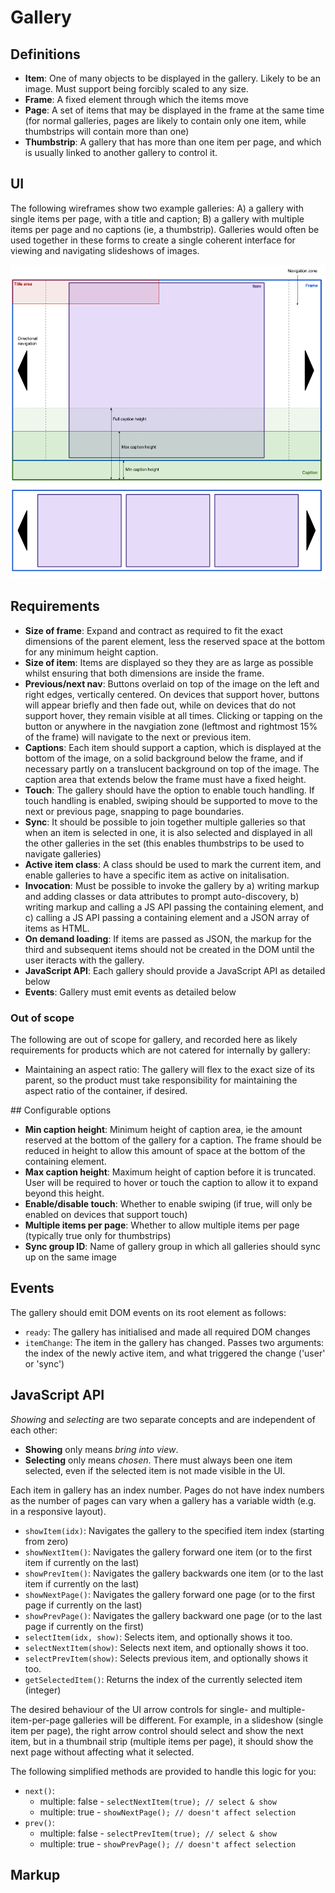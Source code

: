 # Gallery

## Definitions

* **Item**: One of many objects to be displayed in the gallery.  Likely to be an image.  Must support being forcibly scaled to any size.
* **Frame**: A fixed element through which the items move
* **Page**: A set of items that may be displayed in the frame at the same time (for normal galleries, pages are likely to contain only one item, while thumbstrips will contain more than one)
* **Thumbstrip**: A gallery that has more than one item per page, and which is usually linked to another gallery to control it.

## UI

The following wireframes show two example galleries: A) a gallery with single items per page, with a title and caption; B) a gallery with multiple items per page and no captions (ie, a thumbstrip).  Galleries would often be used together in these forms to create a single coherent interface for viewing and navigating slideshows of images.

![Wireframe](wireframe.png)

## Requirements

* **Size of frame**: Expand and contract as required to fit the exact dimensions of the parent element, less the reserved space at the bottom for any minimum height caption.
* **Size of item**: Items are displayed so they they are as large as possible whilst ensuring that both dimensions are inside the frame.
* **Previous/next nav**: Buttons overlaid on top of the image on the left and right edges, vertically centered.  On devices that support hover, buttons will appear briefly and then fade out, while on devices that do not support hover, they remain visible at all times.  Clicking or tapping on the button or anywhere in the navgiation zone (leftmost and rightmost 15% of the frame) will navigate to the next or previous item.
* **Captions**: Each item should support a caption, which is displayed at the bottom of the image, on a solid background below the frame, and if necessary partly on a translucent background on top of the image.  The caption area that extends below the frame must have a fixed height.
* **Touch**: The gallery should have the option to enable touch handling.  If touch handling is enabled, swiping should be supported to move to the next or previous page, snapping to page boundaries.
* **Sync**: It should be possible to join together multiple galleries so that when an item is selected in one, it is also selected and displayed in all the other galleries in the set (this enables thumbstrips to be used to navigate galleries)
* **Active item class**: A class should be used to mark the current item, and enable galleries to have a specific item as active on initalisation.
* **Invocation**: Must be possible to invoke the gallery by a) writing markup and adding classes or data attributes to prompt auto-discovery, b) writing markup and calling a JS API passing the containing element, and c) calling a JS API passing a containing element and a JSON array of items as HTML.
* **On demand loading**: If items are passed as JSON, the markup for the third and subsequent items should not be created in the DOM until the user iteracts with the gallery.
* **JavaScript API**: Each gallery should provide a JavaScript API as detailed below
* **Events**: Gallery must emit events as detailed below


### Out of scope

The following are out of scope for gallery, and recorded here as likely requirements for products which are not catered for internally by gallery:

* Maintaining an aspect ratio: The gallery will flex to the exact size of its parent, so the product must take responsibility for maintaining the aspect ratio of the container, if desired.


## Configurable options

* **Min caption height**: Minimum height of caption area, ie the amount reserved at the bottom of the gallery for a caption.  The frame should be reduced in height to allow this amount of space at the bottom of the containing element.
* **Max caption height**: Maximum height of caption before it is truncated.  User will be required to hover or touch the caption to allow it to expand beyond this height.
* **Enable/disable touch**: Whether to enable swiping (if true, will only be enabled on devices that support touch)
* **Multiple items per page**: Whether to allow multiple items per page (typically true only for thumbstrips)
* **Sync group ID**: Name of gallery group in which all galleries should sync up on the same image


## Events

The gallery should emit DOM events on its root element as follows:

* `ready`: The gallery has initialised and made all required DOM changes
* `itemChange`: The item in the gallery has changed.  Passes two arguments: the index of the newly active item, and what triggered the change ('user' or 'sync')


## JavaScript API

_Showing_ and _selecting_ are two separate concepts and are independent of each other:

* **Showing** only means _bring into view_.
* **Selecting** only means _chosen_. There must always been one item selected, even if the selected item is not made visible in the UI.

Each item in gallery has an index number. Pages do not have index numbers as the number of pages can vary when a gallery has a variable width (e.g. in a responsive layout).

* `showItem(idx)`: Navigates the gallery to the specified item index (starting from zero)
* `showNextItem()`: Navigates the gallery forward one item (or to the first item if currently on the last)
* `showPrevItem()`: Navigates the gallery backwards one item (or to the last item if currently on the last)
* `showNextPage()`: Navigates the gallery forward one page (or to the first page if currently on the last)
* `showPrevPage()`: Navigates the gallery backward one page (or to the last page if currently on the first)
* `selectItem(idx, show)`: Selects item, and optionally shows it too.
* `selectNextItem(show)`: Selects next item, and optionally shows it too.
* `selectPrevItem(show)`: Selects previous item, and optionally shows it too.
* `getSelectedItem()`: Returns the index of the currently selected item (integer)

The desired behaviour of the UI arrow controls for single- and multiple-item-per-page galleries will be different. For example, in a slideshow (single item per page), the right arrow control should select and show the next item, but in a thumbnail strip (multiple items per page), it should show the next page without affecting what it selected.

The following simplified methods are provided to handle this logic for you:

* `next()`:
    * multiple: false - `selectNextItem(true); // select & show`
    * multiple: true - `showNextPage(); // doesn't affect selection`
* `prev()`:
    * multiple: false - `selectPrevItem(true); // select & show`
    * multiple: true - `showPrevPage(); // doesn't affect selection`

## Markup
